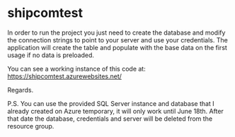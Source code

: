 # shipcomtest

In order to run the project you just need to create the database and modify the connection strings to point to your server and use your credentials.
The application will create the table and populate with the base data on the first usage if no data is preloaded.

You can see a working instance of this code at: https://shipcomtest.azurewebsites.net/

Regards.

P.S. You can use the provided SQL Server instance and database that I already created on Azure temporary, it will only work until June 18th. After that
date the database, credentials and server will be deleted from the resource group.
